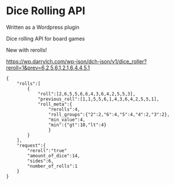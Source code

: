 # Dice Rolling API

Written as a Wordpress plugin

Dice rolling API for board games

New with rerolls!

https://wp.darrylch.com/wp-json/dch-json/v1/dice_roller?reroll=1&prev=6,2,5,6,1,2,1,6,4,4,5,1

```
{
    "rolls":[
        {
            "roll":[2,6,5,5,6,6,4,3,6,4,2,5,5,3],
            "previous_roll":[1,1,5,5,6,1,4,3,6,4,2,5,5,1],
            "roll_meta":{
                "rerolls":4,
                "roll_groups":{"2":2,"6":4,"5":4,"4":2,"3":2},
                "min_value":4,
                "min":{"gt":10,"lt":4}
                }
        }
    ],
    "request":{
        "reroll":"true"
        "amount_of_dice":14,
        "sides":6,
        "number_of_rolls":1
    }
}
```
